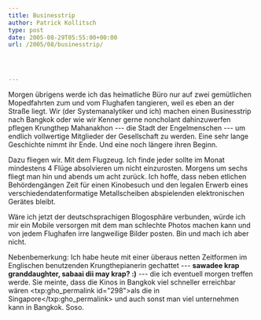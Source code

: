 ```yaml
---
title: Businesstrip
author: Patrick Kollitsch
type: post
date: 2005-08-29T05:55:00+00:00
url: /2005/08/businesstrip/




---
```

Morgen übrigens werde ich das heimatliche Büro nur auf zwei gemütlichen Mopedfahrten zum und vom Flughafen tangieren, weil es eben an der Straße liegt. Wir (der Systemanalytiker und ich) machen einen Businesstrip nach Bangkok oder wie wir Kenner gerne noncholant dahinzuwerfen pflegen Krungthep Mahanakhon --- die Stadt der Engelmenschen --- um endlich vollwertige Mitglieder der Gesellschaft zu werden. Eine sehr lange Geschichte nimmt ihr Ende. Und eine noch längere ihren Beginn.

Dazu fliegen wir. Mit dem Flugzeug. Ich finde jeder sollte im Monat mindestens 4 Flüge absolvieren um nicht einzurosten. Morgens um sechs fliegt man hin und abends um acht zurück. Ich hoffe, dass neben etlichen Behördengängen Zeit für einen Kinobesuch und den legalen Erwerb eines verschiedendatenformatige Metallscheiben abspielenden elektronischen Gerätes bleibt. 

Wäre ich jetzt der deutschsprachigen Blogosphäre verbunden, würde ich mir ein Mobile versorgen mit dem man schlechte Photos machen kann und von jedem Flughafen irre langweilige Bilder posten. Bin und mach ich aber nicht. 

Nebenbemerkung: Ich habe heute mit einer überaus netten Zeitformen im Englischen benutzenden Krungthepianerin gechattet --- **sawadee krap granddaughter, sabaai dii may krap? :)** --- die ich eventuell morgen treffen werde. Sie meinte, dass die Kinos in Bangkok viel schneller erreichbar wären <txp:gho_permalink id="298">als die in Singapore</txp:gho_permalink> und auch sonst man viel unternehmen kann in Bangkok. Soso.
